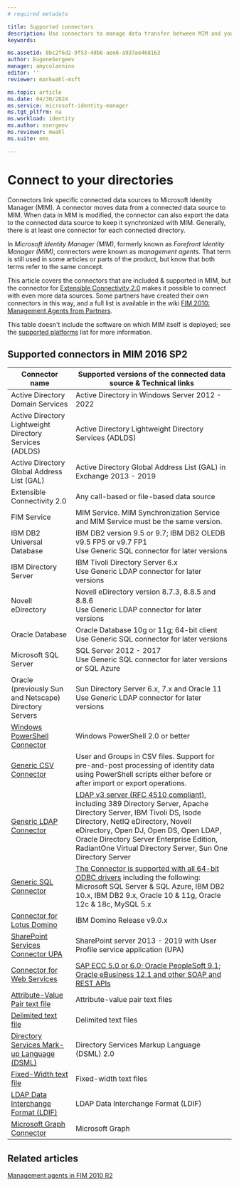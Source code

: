 ```yaml
---
# required metadata

title: Supported connectors
description: Use connectors to manage data transfer between MIM and your connected data sources.
keywords:

ms.assetid: 8bc2f6d2-9f53-4db6-aee6-a937ae468163
author: EugeneSergeev
manager: amycolannino
editor: ''
reviewer: markwahl-msft

ms.topic: article
ms.date: 04/30/2024
ms.service: microsoft-identity-manager
ms.tgt_pltfrm: na
ms.workload: identity
ms.author: esergeev
ms.reviewer: mwahl
ms.suite: ems

---
```


# Connect to your directories

Connectors link specific connected data sources to Microsoft Identity Manager (MIM). A connector moves data from a connected data source to MIM. When data in MIM is modified, the connector can also export the data to the connected data source to keep it synchronized with MIM. Generally, there is at least one connector for each connected directory.

In *Microsoft Identity Manager (MIM)*, formerly known as *Forefront Identity Manager (MIM)*, connectors were known as *management agents*. That term is still used in some articles or parts of the product, but know that both terms refer to the same concept.

This article covers the connectors that are included & supported in MIM, but the connector for [Extensible Connectivity 2.0](/previous-versions/windows/desktop/forefront-2010/hh859557(v=vs.100)) makes it possible to connect with even more data sources. Some partners have created their own connectors in this way, and a full list is available in the wiki [FIM 2010: Management Agents from Partners](/microsoft-identity-manager/mim-best-practices).

This table doesn't include the software on which MIM itself is deployed; see the [supported platforms](microsoft-identity-manager-2016-supported-platforms.md) list for more information.

## Supported connectors in MIM 2016 SP2

| Connector name | Supported versions of the connected data source & Technical links |
| ---- | ----------------------------------------------- |
| Active Directory Domain Services | Active Directory in Windows Server 2012 - 2022 |
| Active Directory Lightweight Directory Services (ADLDS) | Active Directory Lightweight Directory Services (ADLDS) |
| Active Directory Global Address List (GAL) | Active Directory Global Address List (GAL) in Exchange 2013 - 2019 |
| Extensible Connectivity 2.0 | Any call-based or file-based data source |
| FIM Service | MIM Service. MIM Synchronization Service and MIM Service must be the same version. |
| IBM DB2 Universal Database | IBM DB2 version 9.5 or 9.7; IBM DB2 OLEDB v9.5 FP5 or v9.7 FP1 <br/> Use Generic SQL connector for later versions|
| IBM Directory Server | IBM Tivoli Directory Server 6.x <br/> Use Generic LDAP connector for later versions|
| Novell eDirectory | Novell eDirectory version 8.7.3, 8.8.5 and 8.8.6 <br/> Use Generic LDAP connector for later versions|
| Oracle Database | Oracle Database 10g or 11g; 64-bit client <br/> Use Generic SQL connector for later versions|
| Microsoft SQL Server | SQL Server 2012 - 2017 <br/> Use Generic SQL connector for later versions or SQL Azure|
| Oracle (previously Sun and Netscape) Directory Servers | Sun Directory Server 6.x, 7.x and Oracle 11<br/> Use Generic LDAP connector for later versions |
| [Windows PowerShell Connector](https://msdn.microsoft.com/library/dn640417.aspx) | Windows PowerShell 2.0 or better |
| [Generic CSV Connector](reference/microsoft-identity-manager-2016-connector-genericcsv.md) | User and Groups in CSV files. Support for pre-and-post processing of identity data using PowerShell scripts either before or after import or export operations. |
| [Generic LDAP Connector](https://msdn.microsoft.com/library/dn510997.aspx) | [LDAP v3 server (RFC 4510 compliant)](reference/microsoft-identity-manager-2016-connector-genericldap.md#overview-of-the-generic-ldap-connector), including 389 Directory Server, Apache Directory Server, IBM Tivoli DS, Isode Directory, NetIQ eDirectory, Novell eDirectory, Open DJ, Open DS, Open LDAP, Oracle Directory Server Enterprise Edition, RadiantOne Virtual Directory Server, Sun One Directory Server |
| [Generic SQL Connector](reference/microsoft-identity-manager-2016-connector-genericsql.md) | [The Connector is supported with all 64-bit ODBC drivers](reference/microsoft-identity-manager-2016-connector-genericsql.md#overview-of-the-generic-sql-connector) including the following: Microsoft SQL Server & SQL Azure, IBM DB2 10.x, IBM DB2 9.x, Oracle 10 & 11g, Oracle 12c & 18c, MySQL 5.x|
| [Connector for Lotus Domino](reference/microsoft-identity-manager-2016-connector-domino.md) | IBM Domino Release v9.0.x |
| [SharePoint Services Connector UPA](https://msdn.microsoft.com/library/dn511003.aspx) | SharePoint server 2013 - 2019 with User Profile service application (UPA) |
| [Connector for Web Services](https://www.microsoft.com/en-us/download/details.aspx?id=51495) | [SAP ECC 5.0 or 6.0; Oracle PeopleSoft 9.1; Oracle eBusiness 12.1 and other SOAP and REST APIs](/microsoft-identity-manager/reference/microsoft-identity-manager-2016-ma-ws) |
| [Attribute-Value Pair text file](https://technet.microsoft.com/library/cc708644(v=ws.10).aspx) | Attribute-value pair text files |
| [Delimited text file](https://technet.microsoft.com/library/cc720612(v=ws.10).aspx) | Delimited text files |
| [Directory Services Mark-up Language (DSML)](https://technet.microsoft.com/library/cc720660(v=ws.10).aspx) | Directory Services Markup Language (DSML) 2.0 |
| [Fixed-Width text file](https://technet.microsoft.com/library/cc720633(v=ws.10).aspx) | Fixed-width text files |
| [LDAP Data Interchange Format (LDIF)](https://technet.microsoft.com/library/cc708662(v=ws.10).aspx) | LDAP Data Interchange Format (LDIF) |
| [Microsoft Graph Connector](microsoft-identity-manager-2016-connector-graph.md) | Microsoft Graph |


## Related articles

[Management agents in FIM 2010 R2](https://technet.microsoft.com/library/jj133885.aspx)
